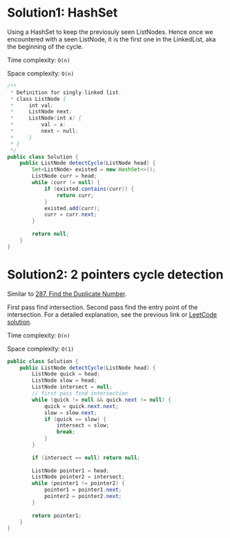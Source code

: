 # Solution1: HashSet

Using a HashSet to keep the previosuly seen ListNodes. Hence once we encountered with a seen ListNode, it is the first one in the LinkedList, aka the beginning of the cycle. 

Time complexity: `O(n)`

Space complexity: `O(n)`

```Java
/**
 * Definition for singly-linked list.
 * class ListNode {
 *     int val;
 *     ListNode next;
 *     ListNode(int x) {
 *         val = x;
 *         next = null;
 *     }
 * }
 */
public class Solution {
    public ListNode detectCycle(ListNode head) {
        Set<ListNode> existed = new HashSet<>();
        ListNode curr = head;
        while (curr != null) {
            if (existed.contains(curr)) {
                return curr;
            }
            existed.add(curr);
            curr = curr.next;
        }
        
        return null;
    }
}
```

# Solution2: 2 pointers cycle detection

Similar to [287. Find the Duplicate Number](https://github.com/YaokaiYang-assaultmaster/LeetCode/blob/master/LeetcodeAlgorithmQuestions/287.%20Find%20the%20Duplicate%20Number.md).  

First pass find intersection. Second pass find the entry point of the intersection. For a detailed explanation, see the previous link or [LeetCode solution](https://leetcode.com/problems/linked-list-cycle-ii/solution/).    

Time complexity: `O(n)`

Space complexity: `O(1)`

```Java
public class Solution {
    public ListNode detectCycle(ListNode head) {
        ListNode quick = head;
        ListNode slow = head;
        ListNode intersect = null;
        // first pass find intersection
        while (quick != null && quick.next != null) {
            quick = quick.next.next;
            slow = slow.next;
            if (quick == slow) {
                intersect = slow;
                break;
            }
        }
        
        if (intersect == null) return null;
        
        ListNode pointer1 = head;
        ListNode pointer2 = intersect;
        while (pointer1 != pointer2) {
            pointer1 = pointer1.next;
            pointer2 = pointer2.next;
        }
        
        return pointer1;
    }
}
```
